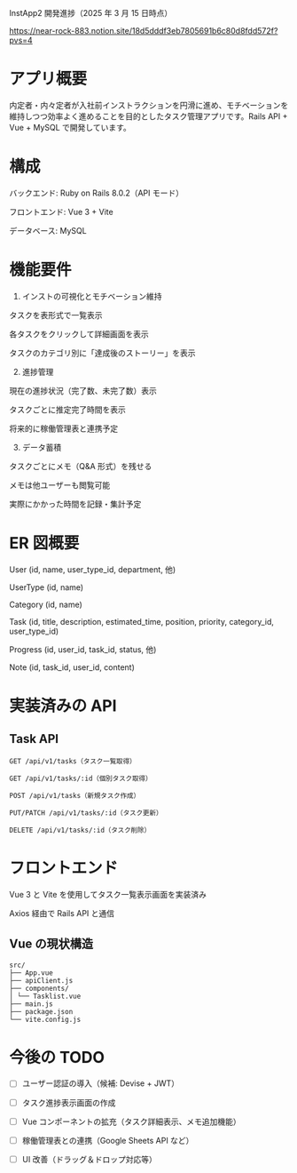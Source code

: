 InstApp2 開発進捗（2025 年 3 月 15 日時点）

https://near-rock-883.notion.site/18d5dddf3eb7805691b6c80d8fdd572f?pvs=4

# アプリ概要

内定者・内々定者が入社前インストラクションを円滑に進め、モチベーションを維持しつつ効率よく進めることを目的としたタスク管理アプリです。Rails API + Vue + MySQL で開発しています。

# 構成

バックエンド: Ruby on Rails 8.0.2（API モード）

フロントエンド: Vue 3 + Vite

データベース: MySQL

# 機能要件

1. インストの可視化とモチベーション維持

タスクを表形式で一覧表示

各タスクをクリックして詳細画面を表示

タスクのカテゴリ別に「達成後のストーリー」を表示

2. 進捗管理

現在の進捗状況（完了数、未完了数）表示

タスクごとに推定完了時間を表示

将来的に稼働管理表と連携予定

3. データ蓄積

タスクごとにメモ（Q&A 形式）を残せる

メモは他ユーザーも閲覧可能

実際にかかった時間を記録・集計予定

# ER 図概要

User (id, name, user_type_id, department, 他)

UserType (id, name)

Category (id, name)

Task (id, title, description, estimated_time, position, priority, category_id, user_type_id)

Progress (id, user_id, task_id, status, 他)

Note (id, task_id, user_id, content)

# 実装済みの API

## Task API
```
GET /api/v1/tasks（タスク一覧取得）

GET /api/v1/tasks/:id（個別タスク取得）

POST /api/v1/tasks（新規タスク作成）

PUT/PATCH /api/v1/tasks/:id（タスク更新）

DELETE /api/v1/tasks/:id（タスク削除）
```
# フロントエンド

Vue 3 と Vite を使用してタスク一覧表示画面を実装済み

Axios 経由で Rails API と通信

## Vue の現状構造
```
src/
├── App.vue
├── apiClient.js
├── components/
│ └── Tasklist.vue
├── main.js
├── package.json
└── vite.config.js
```
# 今後の TODO

- [ ] ユーザー認証の導入（候補: Devise + JWT）

- [ ] タスク進捗表示画面の作成

- [ ] Vue コンポーネントの拡充（タスク詳細表示、メモ追加機能）

- [ ] 稼働管理表との連携（Google Sheets API など）

- [ ] UI 改善（ドラッグ＆ドロップ対応等）
